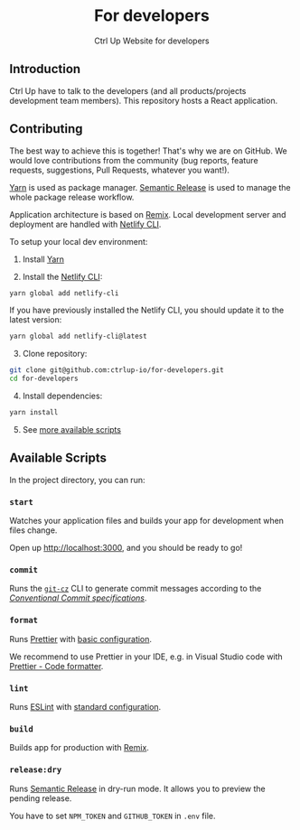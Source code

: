 <h1 align="center">For developers</h1>

<p align="center">Ctrl Up Website for developers</p>

## Introduction

Ctrl Up have to talk to the developers (and all products/projects development team members).
This repository hosts a React application.

## Contributing

The best way to achieve this is together! That's why we are on GitHub. We would love contributions from the community (bug reports, feature requests, suggestions, Pull Requests, whatever you want!).

[Yarn](https://classic.yarnpkg.com/en/docs/cli/) is used as package manager. [Semantic Release](https://semantic-release.gitbook.io/semantic-release/) is used to manage the whole package release workflow.

Application architecture is based on [Remix](https://remix.run/docs). Local development server and deployment are handled with [Netlify CLI](https://docs.netlify.com/cli/get-started/).

To setup your local dev environment:

1. Install [Yarn](https://classic.yarnpkg.com/en/docs/install)

2. Install the [Netlify CLI](https://www.netlify.com/products/dev/):

```sh
yarn global add netlify-cli
```

If you have previously installed the Netlify CLI, you should update it to the latest version:

```sh
yarn global add netlify-cli@latest
```

3. Clone repository:

```sh
git clone git@github.com:ctrlup-io/for-developers.git
cd for-developers
```

4. Install dependencies:

```sh
yarn install
```

5. See [more available scripts](README.md#scripts)

## Available Scripts

In the project directory, you can run:

### `start`

Watches your application files and builds your app for development when files change.

Open up [http://localhost:3000](http://localhost:3000), and you should be ready to go!

### `commit`

Runs the [`git-cz`](https://github.com/streamich/git-cz) CLI to generate commit messages according to the [_Conventional Commit specifications_](https://www.conventionalcommits.org/en/v1.0.0/#specification).

### `format`

Runs [Prettier](https://prettier.io/) with [basic configuration](https://prettier.io/docs/en/configuration.html#basic-configuration).

We recommend to use Prettier in your IDE, e.g. in Visual Studio code with [Prettier - Code formatter](https://marketplace.visualstudio.com/items?itemName=esbenp.prettier-vscode).

### `lint`

Runs [ESLint](https://eslint.org/) with [standard configuration](https://standardjs.com/).

### `build`

Builds app for production with [Remix](https://remix.run/docs/en/v1/other-api/dev#remix-build).

### `release:dry`

Runs [Semantic Release](https://semantic-release.gitbook.io/semantic-release/) in dry-run mode. It allows you to preview the pending release.

You have to set `NPM_TOKEN` and `GITHUB_TOKEN` in `.env` file.
